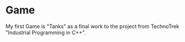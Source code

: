 # Game
My first Game is "Tanks" as a final work to the project from TechnoTrek "Industrial Programming in C++". 
